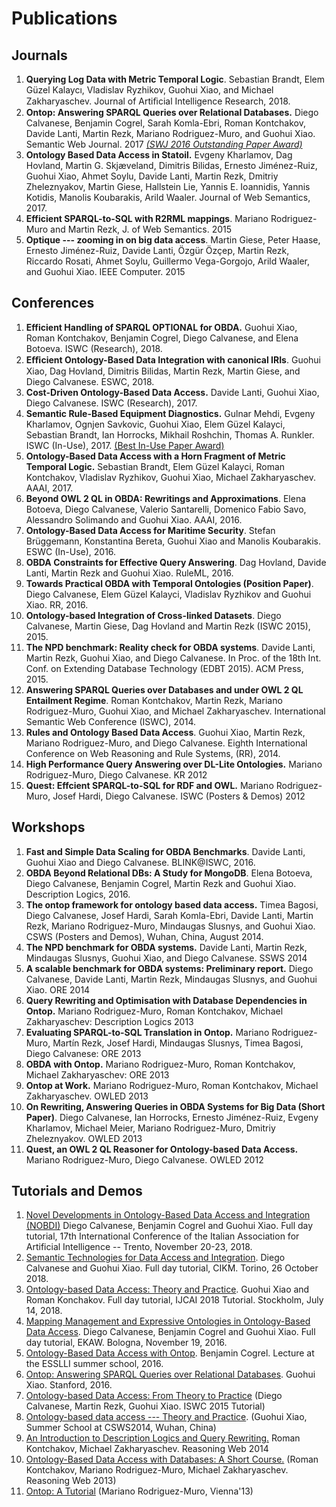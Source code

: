 # Publications

## Journals
1.  **Querying Log Data with Metric Temporal Logic**. Sebastian
        Brandt, Elem Güzel Kalaycı, Vladislav Ryzhikov, Guohui Xiao, and
        Michael Zakharyaschev. Journal of Artiﬁcial Intelligence
        Research, 2018.
2.  **Ontop: Answering SPARQL Queries over Relational Databases.**
        Diego Calvanese, Benjamin Cogrel, Sarah Komla-Ebri, Roman
        Kontchakov, Davide Lanti, Martin Rezk, Mariano Rodriguez-Muro,
        and Guohui Xiao. Semantic Web Journal. 2017 [*(SWJ 2016
        Outstanding Paper
        Award)*](http://www.semantic-web-journal.net/blog/semantic-web-journal-awards-2016)
3.  **Ontology Based Data Access in Statoil.** Evgeny
        Kharlamov, Dag Hovland, Martin G. Skjæveland, Dimitris Bilidas,
        Ernesto Jiménez-Ruiz, Guohui Xiao, Ahmet Soylu, Davide Lanti,
        Martin Rezk, Dmitriy Zheleznyakov, Martin Giese, Hallstein Lie,
        Yannis E. Ioannidis, Yannis Kotidis, Manolis Koubarakis, Arild
        Waaler. Journal of Web Semantics, 2017.
4.  **Efficient SPARQL-to-SQL with R2RML mappings**. Mariano
        Rodriguez-Muro and Martin Rezk, J. of Web Semantics. 2015
5.  **Optique --- zooming in on big data access**. Martin Giese,
        Peter Haase, Ernesto Jiménez-Ruiz, Davide Lanti, Özgür Özçep,
        Martin Rezk, Riccardo Rosati, Ahmet Soylu, Guillermo
        Vega-Gorgojo, Arild Waaler, and Guohui Xiao. IEEE Computer. 2015


## Conferences

1.  **Efficient Handling of SPARQL OPTIONAL for OBDA.** Guohui Xiao,
        Roman Kontchakov, Benjamin Cogrel, Diego Calvanese, and Elena
        Botoeva. ISWC (Research), 2018.
2.  **Eﬃcient Ontology-Based Data Integration with canonical IRIs**.
        Guohui Xiao, Dag Hovland, Dimitris Bilidas, Martin Rezk, Martin
        Giese, and Diego Calvanese. ESWC, 2018.
3.  **Cost-Driven Ontology-Based Data Access.** Davide
        Lanti, Guohui Xiao, Diego Calvanese. ISWC (Research), 2017.
4.  **Semantic Rule-Based Equipment Diagnostics.** Gulnar
        Mehdi, Evgeny Kharlamov, Ognjen Savkovic, Guohui Xiao, Elem
        Güzel Kalayci, Sebastian Brandt, Ian Horrocks, Mikhail Roshchin,
        Thomas A. Runkler. ISWC (In-Use), 2017. [(Best In-Use Paper
        Award)](https://iswc2017.semanticweb.org/program/awards/)
5.  **Ontology-Based Data Access with a Horn Fragment of Metric
        Temporal Logic.** Sebastian Brandt, Elem Güzel Kalayci,
        Roman Kontchakov, Vladislav Ryzhikov, Guohui Xiao, Michael
        Zakharyaschev. AAAI, 2017.
6.  **Beyond OWL 2 QL in OBDA: Rewritings and Approximations**.
        Elena Botoeva, Diego Calvanese, Valerio Santarelli, Domenico
        Fabio Savo, Alessandro Solimando and Guohui Xiao. AAAI, 2016.
7.  **Ontology-Based Data Access for Maritime Security**. Stefan
        Brüggemann, Konstantina Bereta, Guohui Xiao and Manolis
        Koubarakis. ESWC (In-Use), 2016.
8.  **OBDA Constraints for Effective Query Answering**. Dag Hovland,
        Davide Lanti, Martin Rezk and Guohui Xiao. RuleML, 2016.
9.  **Towards Practical OBDA with Temporal Ontologies (Position
        Paper)**. Diego Calvanese, Elem Güzel Kalayci, Vladislav
        Ryzhikov and Guohui Xiao. RR, 2016.
10. **Ontology-based Integration of Cross-linked Datasets**. Diego
        Calvanese, Martin Giese, Dag Hovland and Martin Rezk (ISWC
        2015), 2015.
11. **The NPD benchmark: Reality check for OBDA systems**. Davide
        Lanti, Martin Rezk, Guohui Xiao, and Diego Calvanese. In Proc.
        of the 18th Int. Conf. on Extending Database Technology (EDBT
        2015). ACM Press, 2015.
12. **Answering SPARQL Queries over Databases and under OWL 2 QL
        Entailment Regime**. Roman Kontchakov, Martin Rezk, Mariano
        Rodriguez-Muro, Guohui Xiao, and Michael Zakharyaschev.
        International Semantic Web Conference (ISWC), 2014.
13. **Rules and Ontology Based Data Access**. Guohui Xiao, Martin
        Rezk, Mariano Rodriguez-Muro, and Diego Calvanese. Eighth
        International Conference on Web Reasoning and Rule Systems,
        (RR), 2014.
14. **High Performance Query Answering over DL-Lite Ontologies.**
        Mariano Rodriguez-Muro, Diego Calvanese. KR 2012
15. **Quest: Effcient SPARQL-to-SQL for RDF and OWL.** Mariano
        Rodriguez-Muro, Josef Hardi, Diego Calvanese. ISWC (Posters &
        Demos) 2012

## Workshops
1.  **Fast and Simple Data Scaling for OBDA Benchmarks**. Davide
        Lanti, Guohui Xiao and Diego Calvanese. BLINK\@ISWC, 2016.
2.  **OBDA Beyond Relational DBs: A Study for MongoDB**. Elena
        Botoeva, Diego Calvanese, Benjamin Cogrel, Martin Rezk and
        Guohui Xiao. Description Logics, 2016.
3.  **The ontop framework for ontology based data access.** Timea
        Bagosi, Diego Calvanese, Josef Hardi, Sarah Komla-Ebri, Davide
        Lanti, Martin Rezk, Mariano Rodriguez-Muro, Mindaugas Slusnys,
        and Guohui Xiao. CSWS (Posters and Demos), Wuhan, China,
        August 2014.
4.  **The NPD benchmark for OBDA systems.** Davide Lanti, Martin
        Rezk, Mindaugas Slusnys, Guohui Xiao, and Diego Calvanese. SSWS
        2014
5.  **A scalable benchmark for OBDA systems: Preliminary report.**
        Diego Calvanese, Davide Lanti, Martin Rezk, Mindaugas Slusnys,
        and Guohui Xiao. ORE 2014
6.  **Query Rewriting and Optimisation with Database Dependencies in
        Ontop.** Mariano Rodriguez-Muro, Roman Kontchakov, Michael
        Zakharyaschev: Description Logics 2013
7.  **Evaluating SPARQL-to-SQL Translation in Ontop.** Mariano
        Rodriguez-Muro, Martín Rezk, Josef Hardi, Mindaugas Slusnys,
        Timea Bagosi, Diego Calvanese: ORE 2013
8.  **OBDA with Ontop.** Mariano Rodriguez-Muro, Roman Kontchakov,
        Michael Zakharyaschev: ORE 2013
9.  **Ontop at Work.** Mariano Rodriguez-Muro, Roman Kontchakov,
        Michael Zakharyaschev. OWLED 2013
10. **On Rewriting, Answering Queries in OBDA Systems for Big Data
        (Short Paper)**. Diego Calvanese, Ian Horrocks, Ernesto
        Jiménez-Ruiz, Evgeny Kharlamov, Michael Meier, Mariano
        Rodriguez-Muro, Dmitriy Zheleznyakov. OWLED 2013
11. **Quest, an OWL 2 QL Reasoner for Ontology-based Data Access.**
        Mariano Rodriguez-Muro, Diego Calvanese. OWLED 2012

## Tutorials and Demos
1.  [Novel Developments in Ontology-Based Data Access and
        Integration
        (NOBDI)](https://github.com/ontop/ontop-examples/tree/master/aixia-2018-tutorial/)
        Diego Calvanese, Benjamin Cogrel and Guohui Xiao. Full day
        tutorial, 17th International Conference of the Italian
        Association for Artificial Intelligence -- Trento, November
        20-23, 2018.
2.  [Semantic Technologies for Data Access and
        Integration](http://ontop.inf.unibz.it/cikm-2018-tutorial/).
        Diego Calvanese and Guohui Xiao. Full day tutorial, CIKM.
        Torino, 26 October 2018.
3.  [Ontology-based Data Access: Theory and
        Practice](http://ontop.inf.unibz.it/ijcai-2018-tutorial/).
        Guohui Xiao and Roman Konchakov. Full day tutorial, IJCAI 2018
        Tutorial. Stockholm, July 14, 2018.
4.  [Mapping Management and Expressive Ontologies in Ontology-Based
        Data Access](http://ontop.inf.unibz.it/ekaw-2016-tutorial/).
        Diego Calvanese, Benjamin Cogrel and Guohui Xiao. Full day
        tutorial, EKAW. Bologna, November 19, 2016.
5.  [Ontology-Based Data Access with
        Ontop](http://esslli2016.unibz.it/wp-content/uploads/2015/10/ontop-esslli.pdf).
        Benjamin Cogrel. Lecture at the ESSLLI summer school, 2016.
6.  [Ontop: Answering SPARQL Queries over Relational
        Databases](http://www.slideshare.net/guohuixiao/ontop-answering-sparql-queries-over-relational-databases/).
        Guohui Xiao. Stanford, 2016.
7.  [Ontology-based Data Access: From Theory to
        Practice](http://ontop.inf.unibz.it/iswc-2015-tutorial) (Diego
        Calvanese, Martin Rezk, Guohui Xiao. ISWC 2015 Tutorial)
8.  [Ontology-based data access --- Theory and
        Practice](http://www.ghxiao.org/talks/2014-csws-obda-talk.pdf).
        (Guohui Xiao, Summer School at CSWS2014, Wuhan, China)
9.  [An Introduction to Description Logics and Query
        Rewriting.](http://rw2014.di.uoa.gr/?q=Schedule) Roman
        Kontchakov, Michael Zakharyaschev. Reasoning Web 2014
10. [Ontology-Based Data Access with Databases: A Short
        Course.](http://link.springer.com/chapter/10.1007%2F978-3-642-39784-4_5)
        (Roman Kontchakov, Mariano Rodriguez-Muro, Michael
        Zakharyaschev. Reasoning Web 2013)
11. [Ontop: A Tutorial](http://www.slideshare.net/marianomx/ontop-a-tutorial)
        (Mariano Rodriguez-Muro, Vienna'13)